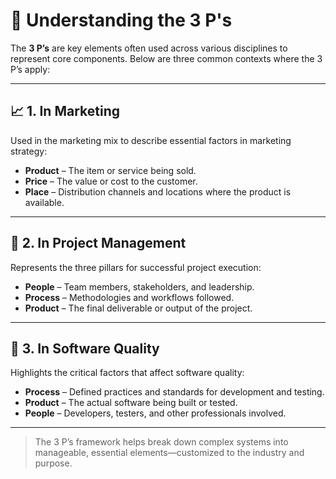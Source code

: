 # 📌 Understanding the 3 P's

The **3 P’s** are key elements often used across various disciplines to represent core components. Below are three common contexts where the 3 P’s apply:

---

## 📈 1. In Marketing

Used in the marketing mix to describe essential factors in marketing strategy:

- **Product** – The item or service being sold.
- **Price** – The value or cost to the customer.
- **Place** – Distribution channels and locations where the product is available.

---

## 🧠 2. In Project Management

Represents the three pillars for successful project execution:

- **People** – Team members, stakeholders, and leadership.
- **Process** – Methodologies and workflows followed.
- **Product** – The final deliverable or output of the project.

---

## 🧪 3. In Software Quality

Highlights the critical factors that affect software quality:

- **Process** – Defined practices and standards for development and testing.
- **Product** – The actual software being built or tested.
- **People** – Developers, testers, and other professionals involved.

---

> The 3 P’s framework helps break down complex systems into manageable, essential elements—customized to the industry and purpose.

